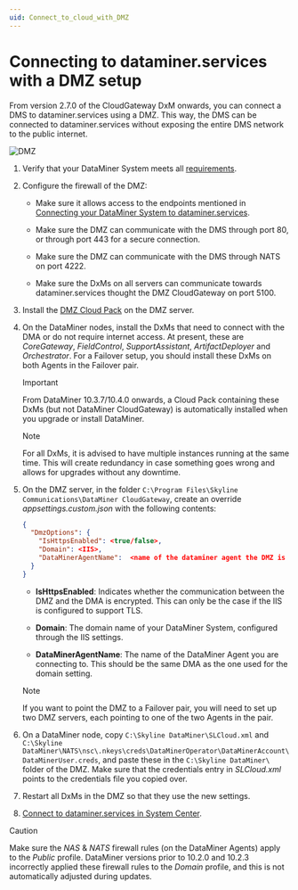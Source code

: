 ```yaml
---
uid: Connect_to_cloud_with_DMZ
---
```


# Connecting to dataminer.services with a DMZ setup

From version 2.7.0 of the CloudGateway DxM onwards, you can connect a DMS to dataminer.services using a DMZ. This way, the DMS can be connected to dataminer.services without exposing the entire DMS network to the public internet.

![DMZ](~/user-guide/images/DMZ_CloudGateway.png)

1. Verify that your DataMiner System meets all [requirements](xref:Connect_to_cloud_requirements).

1. Configure the firewall of the DMZ:

   - Make sure it allows access to the endpoints mentioned in [Connecting your DataMiner System to dataminer.services](xref:Connecting_your_DataMiner_System_to_the_cloud).

   - Make sure the DMZ can communicate with the DMS through port 80, or through port 443 for a secure connection.

   - Make sure the DMZ can communicate with the DMS through NATS on port 4222.

   - Make sure the DxMs on all servers can communicate towards dataminer.services thought the DMZ CloudGateway on port 5100.

1. Install the [DMZ Cloud Pack](https://community.dataminer.services/dataminer-cloud-pack/) on the DMZ server.

1. On the DataMiner nodes, install the DxMs that need to connect with the DMA or do not require internet access. At present, these are *CoreGateway*, *FieldControl*, *SupportAssistant*, *ArtifactDeployer* and *Orchestrator*. For a Failover setup, you should install these DxMs on both Agents in the Failover pair.

   > [!IMPORTANT]
   > From DataMiner 10.3.7/10.4.0 onwards<!-- RN 36085 -->, a Cloud Pack containing these DxMs (but not DataMiner CloudGateway) is automatically installed when you upgrade or install DataMiner.

   > [!NOTE]
   > For all DxMs, it is advised to have multiple instances running at the same time. This will create redundancy in case something goes wrong and allows for upgrades without any downtime.

1. On the DMZ server, in the folder `C:\Program Files\Skyline Communications\DataMiner CloudGateway`, create an override *appsettings.custom.json* with the following contents:

   ```json
   {
     "DmzOptions": {
       "IsHttpsEnabled": <true/false>,
       "Domain": <IIS>,
       "DataMinerAgentName":  <name of the dataminer agent the DMZ is connected to>
     }
   }
   ```

   - **IsHttpsEnabled**: Indicates whether the communication between the DMZ and the DMA is encrypted. This can only be the case if the IIS is configured to support TLS.

   - **Domain**: The domain name of your DataMiner System, configured through the IIS settings.

   - **DataMinerAgentName**: The name of the DataMiner Agent you are connecting to. This should be the same DMA as the one used for the domain setting.

   > [!NOTE]
   > If you want to point the DMZ to a Failover pair, you will need to set up two DMZ servers, each pointing to one of the two Agents in the pair.

1. On a DataMiner node, copy `C:\Skyline DataMiner\SLCloud.xml` and `C:\Skyline DataMiner\NATS\nsc\.nkeys\creds\DataMinerOperator\DataMinerAccount\DataMinerUser.creds`, and paste these in the `C:\Skyline DataMiner\` folder of the DMZ. Make sure that the credentials entry in *SLCloud.xml* points to the credentials file you copied over.

1. Restart all DxMs in the DMZ so that they use the new settings.

1. [Connect to dataminer.services in System Center](xref:Connect_to_dataminer_services#connecting-to-dataminerservices-in-system-center).

> [!CAUTION]
> Make sure the *NAS* &amp; *NATS* firewall rules (on the DataMiner Agents) apply to the *Public* profile. DataMiner versions prior to 10.2.0 and 10.2.3 incorrectly applied these firewall rules to the *Domain* profile, and this is not automatically adjusted during updates.
